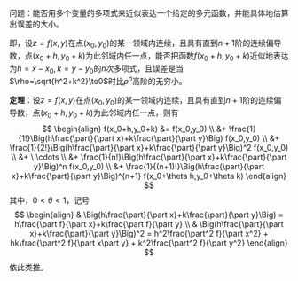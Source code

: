 问题：能否用多个变量的多项式来近似表达一个给定的多元函数，并能具体地估算出误差的大小。

即，设$z=f(x,y)$在点$(x_0,y_0)$的某一领域内连续，且具有直到$n+1$阶的连续偏导数，点$(x_0+h,y_0+k)$为此邻域内任一点，能否把函数$f(x_0+h,y_0+k)$近似地表达为$h=x-x_0,k=y-y_0$的$n$次多项式，且误差是当$\rho=\sqrt{h^2+k^2}\to0$时比$\rho^n$高阶的无穷小。

**定理**：设$z=f(x,y)$在点$(x_0,y_0)$的某一领域内连续，且具有直到$n+1$阶的连续偏导数，点$(x_0+h,y_0+k)$为此邻域内任一点，则有
$$
\begin{align}
f(x_0+h,y_0+k) &= f(x_0,y_0) \\
&+ \frac{1}{1!}\Big(h\frac{\part}{\part x}+k\frac{\part}{\part y}\Big) f(x_0,y_0) \\
&+ \frac{1}{2!}\Big(h\frac{\part}{\part x}+k\frac{\part}{\part y}\Big)^2 f(x_0,y_0) \\
&+ \ \cdots \\
&+ \frac{1}{n!}\Big(h\frac{\part}{\part x}+k\frac{\part}{\part y}\Big)^n f(x_0,y_0) \\
&+ \frac{1}{(n+1)!}\Big(h\frac{\part}{\part x}+k\frac{\part}{\part y}\Big)^{n+1} f(x_0+\theta h,y_0+\theta k)
\end{align}
$$
其中，$0<\theta<1$，记号
$$
\begin{align}
& \Big(h\frac{\part}{\part x}+k\frac{\part}{\part y}\Big) = h\frac{\part f}{\part x}+k\frac{\part f}{\part y} \\
& \Big(h\frac{\part}{\part x}+k\frac{\part}{\part y}\Big)^2 = h^2\frac{\part^2 f}{\part x^2} + hk\frac{\part^2 f}{\part x\part y} + k^2\frac{\part^2 f}{\part y^2}
\end{align}
$$
依此类推。
